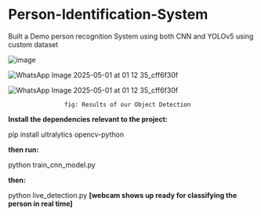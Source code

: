 # Person-Identification-System

Built a Demo person recognition System using both CNN and YOLOv5 using custom dataset

![image](https://github.com/user-attachments/assets/1c83ae26-9282-449c-8d70-7c92fb2e203c)

![WhatsApp Image 2025-05-01 at 01 12 35_cff6f30f](https://github.com/user-attachments/assets/b1f380a5-66a0-4130-b10f-ec6f5fd8cfe5)

![WhatsApp Image 2025-05-01 at 01 12 35_cff6f30f](https://github.com/user-attachments/assets/3e2dc86b-6e03-4634-98b4-41f6328f4473)

                    fig: Results of our Object Detection


**Install the dependencies relevant to the project:**

pip install ultralytics opencv-python


**then run:**

python train_cnn_model.py

**then:**

python live_detection.py **[webcam shows up ready for classifying the person in real time]**
